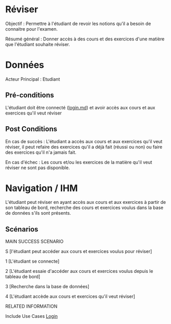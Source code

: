 
# Réviser
Objectif : Permettre à l'étudiant de revoir les notions qu'il a besoin de connaitre pour l'examen.

Résumé général : Donner accès à des cours et des exercices d'une matière que l'étudiant souhaite réviser.


# Données

Acteur Principal : Etudiant


## Pré-conditions

L'étudiant doit être connecté ([login.md](../utilisateur/login.md)) et avoir accès aux cours et aux exercices qu'il veut réviser


## Post Conditions

En cas de succès : L'étudiant a accès aux cours et aux exercices qu'il veut réviser, il peut refaire des 
exercices qu'il a déjà fait (réussi ou non) ou faire des exercices qu'il n'a jamais fait.

En cas d'échec : Les cours et/ou les exercices de la matière qu'il veut réviser ne sont pas disponible.


# Navigation / IHM 

L'étudiant peut réviser en ayant accès aux cours et aux exercices à partir de son tableau de bord, recherche 
des cours et exercices voulus dans la base de données s'ils sont présents.


## Scénarios

MAIN SUCCESS SCENARIO

S	[l'étudiant peut accéder aux cours et exercices voulus pour réviser]

1	[L'étudiant se connecte]

2	[L'étudiant essaie d'accéder aux cours et exercices voulus depuis le tableau de bord]

3	[Recherche dans la base de données]

4	[L'étudiant accède aux cours et exercices qu'il veut réviser]



RELATED INFORMATION

Include Use Cases	[Login](../utilisateur/login.md)



<!--- 
Author : Raphael
Validator :  Hugo
-->
